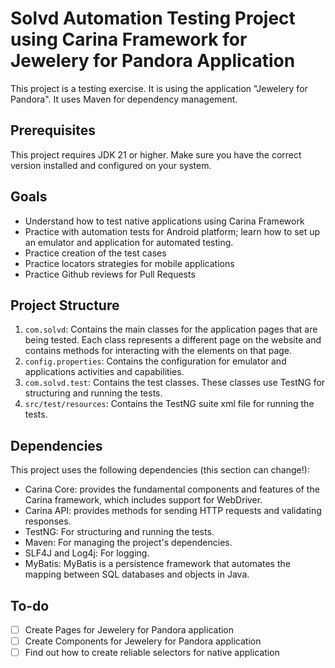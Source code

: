 # Solvd Automation Testing Project using Carina Framework for Jewelery for Pandora Application

This project is a testing exercise. It is using the application "Jewelery for Pandora".
It uses Maven for dependency management.

## Prerequisites

This project requires JDK 21 or higher. Make sure you have the correct version installed and configured on your system.

## Goals

- Understand how to test native applications using Carina Framework
- Practice with automation tests for Android platform; learn how to set up an emulator and application for automated testing.
- Practice creation of the test cases
- Practice locators strategies for mobile applications
- Practice Github reviews for Pull Requests

## Project Structure

1. `com.solvd`: Contains the main classes for the application pages that are being tested. Each class represents a different page on the website and contains methods for interacting with the elements on that page.
2. `config.properties`: Contains the configuration for emulator and applications activities and capabilities.
3. `com.solvd.test`: Contains the test classes. These classes use TestNG for structuring and running the tests.
4. `src/test/resources`: Contains the TestNG suite xml file for running the tests.

## Dependencies

This project uses the following dependencies (this section can change!):

- Carina Core: provides the fundamental components and features of the Carina framework, which includes support for WebDriver.
- Carina API: provides methods for sending HTTP requests and validating responses.
- TestNG: For structuring and running the tests.
- Maven: For managing the project's dependencies.
- SLF4J and Log4j: For logging.
- MyBatis: MyBatis is a persistence framework that automates the mapping between SQL databases and objects in Java.

## To-do

- [ ] Create Pages for Jewelery for Pandora application
- [ ] Create Components for Jewelery for Pandora application
- [ ] Find out how to create reliable selectors for native application